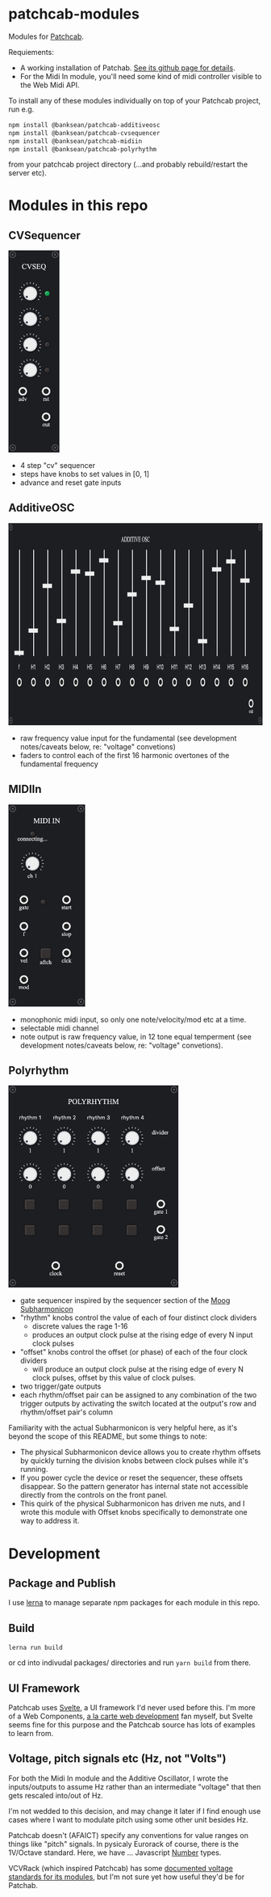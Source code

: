 # patchcab-modules

Modules for [Patchcab](https://github.com/spectrome/patchcab/).

Requiements:
- A working installation of Patchab. [See its github page for details](https://github.com/spectrome/patchcab/).
- For the Midi In module, you'll need some kind of midi controller visible to the Web Midi API.

To install any of these modules individually on top of your Patchcab project, run e.g.

```
npm install @banksean/patchcab-additiveosc
npm install @banksean/patchcab-cvsequencer
npm install @banksean/patchcab-midiin
npm install @banksean/patchcab-polyrhythm
```

from your patchcab project directory (...and probably rebuild/restart the server etc).

# Modules in this repo

## CVSequencer
<img alt="screenshot of the CV Sequencer module" src="packages/cvsequencer/modules/cvsequencer.png" height="400">

- 4 step "cv" sequencer
- steps have knobs to set values in [0, 1]
- advance and reset gate inputs

## AdditiveOSC
<img alt="screenshot of the Additive Oscillator module" src="packages/additiveosc/modules/additiveosc.png" height="400">

- raw frequency value input for the fundamental (see development notes/caveats below, re: "voltage" convetions)
- faders to control each of the first 16 harmonic overtones of the fundamental frequency

## MIDIIn
<img alt="screenshot of the Midi In module" src="packages/midiin/modules/midiin.png" height="400">

- monophonic midi input, so only one note/velocity/mod etc at a time.
- selectable midi channel
- note output is raw frequency value, in 12 tone equal temperment (see development notes/caveats below, re: "voltage" convetions).

## Polyrhythm
<img alt="screenshot of the Polyrhythm module" src="packages/polyrhythm/modules/polyrhythm.png" height="400">

- gate sequencer inspired by the sequencer section of the [Moog Subharmonicon](https://www.moogmusic.com/products/subharmonicon)
- "rhythm" knobs control the value of each of four distinct clock dividers
  - discrete values the rage 1-16
  - produces an output clock pulse at the rising edge of every N input clock pulses
- "offset" knobs control the offset (or phase) of each of the four clock dividers
  - will produce an output clock pulse at the rising edge of every N clock pulses, offset by this value of clock pulses.
- two trigger/gate outputs
- each rhythm/offset pair can be assigned to any combination of the two trigger outputs by activating the switch located at the output's row and rhythm/offset pair's column

Familiarity with the actual Subharmonicon is very helpful here, as it's beyond the scope of this README, but some things to note:
- The physical Subharmonicon device allows you to create rhythm offsets by quickly turning the division knobs between clock pulses while it's running.
- If you power cycle the device or reset the sequencer, these offsets disappear. So the pattern generator has internal state not accessible directly from the controls on the front panel.
- This quirk of the physical Subharmonicon has driven me nuts, and I wrote this module with Offset knobs specifically to demonstrate one way to address it.

# Development

## Package and Publish

I use [lerna](https://github.com/lerna/lerna#readme) to manage separate npm packages for each module in this repo.

## Build
```
lerna run build
```

or cd into indivudal packages/ directories and run `yarn build` from there.

## UI Framework

Patchcab uses [Svelte](https://svelte.dev/), a UI framework I'd never used before this. I'm more of a Web Components, [a la carte web development](https://bitworking.org/news/2018/03/a-la-carte-web-development/) fan myself, but Svelte seems fine for this purpose and the Patchcab source has lots of examples to learn from.

## Voltage, pitch signals etc (Hz, not "Volts")

For both the Midi In module and the Additive Oscillator, I wrote the inputs/outputs to assume Hz rather than an intermediate "voltage" that then gets rescaled into/out of Hz.

I'm not wedded to this decision, and may change it later if I find enough use cases where I want to modulate pitch using some other unit besides Hz.

Patchcab doesn't (AFAICT) specify any conventions for value ranges on things like "pitch" signals. In pysicaly Eurorack of course, there is the 1V/Octave standard. Here, we have ... Javascript [Number](https://developer.mozilla.org/en-US/docs/Web/JavaScript/Reference/Global_Objects/Number) types.

VCVRack (which inspired Patchcab) has some [documented voltage standards for its modules](https://vcvrack.com/manual/VoltageStandards), but I'm not sure yet how useful they'd be for Patchab.
